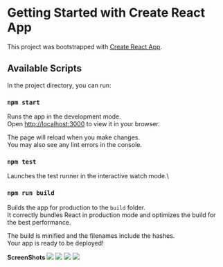 # Getting Started with Create React App

This project was bootstrapped with [Create React App](https://github.com/facebook/create-react-app).

## Available Scripts

In the project directory, you can run:

### `npm start`

Runs the app in the development mode.\
Open [http://localhost:3000](http://localhost:3000) to view it in your browser.

The page will reload when you make changes.\
You may also see any lint errors in the console.

### `npm test`

Launches the test runner in the interactive watch mode.\

### `npm run build`

Builds the app for production to the `build` folder.\
It correctly bundles React in production mode and optimizes the build for the best performance.

The build is minified and the filenames include the hashes.\
Your app is ready to be deployed!




**ScreenShots**
<img src="https://github.com/siddharthgauts/MERN-website-ciseco/assets/95357196/f56297af-59ce-4852-91a2-1ea9c5c489eb">
<img src="https://github.com/siddharthgauts/MERN-website-ciseco/assets/95357196/6f930fe9-8948-49fc-95bf-9fc57d29c2fc">
<img src="https://github.com/siddharthgauts/MERN-website-ciseco/assets/95357196/9009482a-ab8f-4af0-bb97-ca129c617f4f">
<img src="https://github.com/siddharthgauts/MERN-website-ciseco/assets/95357196/efaadc7c-e33f-4771-a229-c1573da97241">
